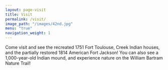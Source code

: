 ```yaml
---
layout: page-visit
title: Visit
permalink: /visit/
image_path: "/images/42nd.jpg"
menu: "true"
navigation_weight: 1
---
```

Come visit and see the recreated 1751 Fort Toulouse, Creek Indian houses, and the partially restored 1814 American Fort Jackson! You can also see a 1,000-year-old Indian mound, and experience nature on the William Bartram Nature Trail!
